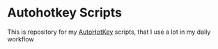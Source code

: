 # Autohotkey Scripts

This is repository for my [AutoHotKey](https://www.autohotkey.com/) scripts, that I use a lot in my daily workflow